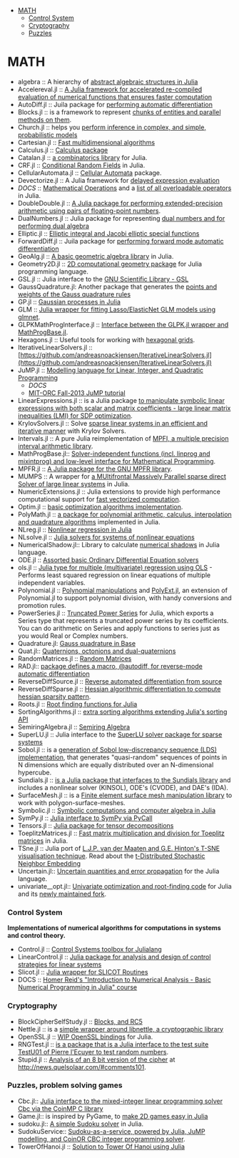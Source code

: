 * [MATH ](#math)
   * [Control System](#control-system)
   * [Cryptography](#cryptography)
   * [Puzzles](#puzzles)


# MATH 
* algebra :: A hierarchy of [abstract algebraic structures in Julia](https://github.com/alrahimi/algebra/)
* Accelereval.jl :: [A Julia framework for accelerated re-compiled evaluation of numerical functions that ensures faster computation](https://github.com/lindahua/Accelereval.jl)
* AutoDiff.jl :: Juila package for [performing automatic differentiation](https://github.com/scidom/AutoDiff.jl)
* Blocks.jl :: is a framework to represent [chunks of entities and parallel methods on them](https://github.com/tanmaykm/Blocks.jl).
* Church.jl :: helps you [perform inference in complex, and simple, probabilistic models](https://github.com/LaurenceA/Church.jl)
* Cartesian.jl :: [Fast multidimensional algorithms](https://github.com/timholy/Cartesian.jl)
* Calculus.jl :: [Calculus package](https://github.com/johnmyleswhite/Calculus.jl)
* Catalan.jl :: [a combinatorics library](https://github.com/andrioni/Catalan.jl) for Julia.
* CRF.jl :: [Conditional Random Fields](https://github.com/slyrz/CRF.jl) in Julia.
* CellularAutomata.jl :: [Cellular Automata](https://github.com/natj/CellularAutomata.jl) package.
* Devectorize.jl :: A Julia framework for [delayed expression evaluation](https://github.com/lindahua/Devectorize.jl)
* *DOCS* :: [Mathematical Operations](http://docs.julialang.org/en/release-0.2/manual/mathematical-operations/) and a [list of all overloadable operators](https://github.com/JuliaLang/julia/blob/master/src/julia-parser.scm#L1-L19) in Julia.
* DoubleDouble.jl :: [A Julia package for performing extended-precision arithmetic using pairs of floating-point numbers](https://github.com/simonbyrne/DoubleDouble.jl).
* DualNumbers.jl :: Julia package for representing [dual numbers and for performing dual algebra](https://github.com/scidom/DualNumbers.jl)
* Elliptic.jl :: [Elliptic integral and Jacobi elliptic special functions](https://github.com/nolta/Elliptic.jl)
* ForwardDiff.jl :: Juila package for [performing forward mode automatic differentiation](https://github.com/scidom/ForwardDiff.jl)
* GeoAlg.jl :: [A basic geometric algebra library](https://github.com/andrioni/GeoAlg.jl) in Julia.
* Geometry2D.jl :: [2D computational geometry package](https://github.com/mroughan/Geometry2D.jl) for Julia programming language.
* GSL.jl :: Julia interface to the [GNU Scientific Library - GSL](https://github.com/jiahao/GSL.jl)
* GaussQuadrature.jl: Another package that generates the [points and weights of the Gauss quadrature rules](https://github.com/billmclean/GaussQuadrature.jl)
* GP.jl :: [Gaussian processes in Julia](https://github.com/pschulam/GP.jl)
* GLM :: [Julia wrapper for fitting Lasso/ElasticNet GLM models using glmnet](https://github.com/simonster/Glmnet.jl).
* GLPKMathProgInterface.jl :: [Interface between the GLPK.jl wrapper and MathProgBase.jl](https://github.com/JuliaOpt/GLPKMathProgInterface.jl).
* Hexagons.jl :: Useful tools for working with [hexagonal grids](https://github.com/dcjones/Hexagons.jl).
* IterativeLinearSolvers.jl :: [https://github.com/andreasnoackjensen/IterativeLinearSolvers.jl](https://github.com/andreasnoackjensen/IterativeLinearSolvers.jl)
* JuMP.jl :: [Modelling language for Linear, Integer, and Quadratic Programming](https://github.com/IainNZ/JuMP.jl) 
  * *DOCS*
  * [MIT-ORC Fall-2013 JuMP tutorial](https://github.com/IainNZ/JuMPTutorial)
* LinearExpressions.jl :: is a Julia package [to manipulate symbolic linear expressions with both scalar and matrix coefficients - large linear matrix inequalities (LMI) for SDP optimization](https://github.com/cdsousa/LinearExpressions.jl).
* KrylovSolvers.jl :: Solve [sparse linear systems in an efficient and iterative manner](https://github.com/cfbaptista/KrylovSolvers.jl) with  Krylov Solvers.
* Intervals.jl :: A pure Julia reimplementation of [MPFI, a multiple precision interval arithmetic library](https://github.com/andrioni/Intervals.jl).
* MathProgBase.jl:: [Solver-independent functions (incl. linprog and mixintprog) and low-level interface for Mathematical Programming](https://github.com/JuliaOpt/MathProgBase.jl).
* MPFR.jl :: [A Julia package for the GNU MPFR library](https://github.com/andrioni/MPFR.jl).
* MUMPS :: A wrapper for [a MUltifrontal Massively Parallel sparse direct Solver of large linear systems](https://github.com/lruthotto/MUMPS) in Julia.
* NumericExtensions.jl :: Julia extensions to provide high performance computational support for [fast vectorized computation](https://github.com/lindahua/NumericExtensions.jl).
* Optim.jl :: [basic optimization algorithms implementation](https://github.com/JuliaOpt/Optim.jl).
* PolyMath.jl :: [a package for polynomial arithmetic, calculus, interpolation and quadrature algorithms](https://github.com/cfbaptista/PolyMath.jl) implemented in Julia.
* NLreg.jl :: [Nonlinear regression in Julia](https://github.com/dmbates/NLreg.jl)
* NLsolve.jl :: [Julia solvers for systems of nonlinear equations](https://github.com/EconForge/NLsolve.jl)
* NumericalShadow.jl:: Library to calculate [numerical shadows](https://github.com/pgawron/NumericalShadow.jl) in Julia language.
* ODE.jl :: [Assorted basic Ordinary Differential Equation solvers](https://github.com/JuliaLang/ODE.jl)
* ols.jl :: [Julia type for multiple (multivariate) regression using OLS](https://github.com/forio/ols.jl) - Performs least squared regression on linear equations of multiple independent variables.
* Polynomial.jl :: [Polynomial manipulations](https://github.com/vtjnash/Polynomial.jl) and [PolyExt.jl](https://gist.github.com/mathpup/8514578), an extension of Polynomial.jl to support polynomial division, with handy conversions and promotion rules. 
* PowerSeries.jl :: [Truncated Power Series](https://github.com/jwmerrill/PowerSeries.jl) for Julia, which exports a Series type that represents a truncated power series by its coefficients. You can do arithmetic on Series and apply functions to series just as you would Real or Complex numbers.
* Quadrature.jl: [Gauss quadrature in Base](https://github.com/kofron/Quadrature.jl)
* Quat.jl:: [Quaternions, octonions and dual-quaternions](https://github.com/forio/Quat.jl)
* RandomMatrices.jl :: [Random Matrices](https://github.com/jiahao/RandomMatrices.jl)
* RAD.jl:: [package defines a macro, @autodiff, for reverse-mode automatic differentiation](https://github.com/adamkapor/RAD.jl)
* ReverseDiffSource.jl :: [Reverse automated differentiation from source](https://github.com/fredo-dedup/ReverseDiffSource.jl)
* ReverseDiffSparse.jl :: [Hessian algorithmic differentiation to compute hessian sparsity pattern](https://github.com/mlubin/ReverseDiffSparse.jl).
* Roots.jl :: [Root finding functions for Julia](https://github.com/JuliaLang/Roots.jl)
* SortingAlgorithms.jl :: [extra sorting algorithms extending Julia's sorting API](https://github.com/JuliaLang/SortingAlgorithms.jl)
* SemiringAlgebra.jl :: [Semiring Algebra](https://github.com/ViralBShah/SemiringAlgebra.jl)
* SuperLU.jl :: Julia interface to the [SuperLU solver package for sparse systems](https://github.com/dmbates/SuperLU.jl)
* Sobol.jl :: is a [generation of Sobol low-discrepancy sequence (LDS) implementation](https://github.com/stevengj/Sobol.jl), that generates "quasi-random" sequences of points in N dimensions which are equally distributed over an N-dimensional hypercube.
* Sundials.jl :: [is a Julia package that interfaces to the Sundials library](https://github.com/JuliaLang/Sundials.jl) and includes a nonlinear solver (KINSOL), ODE's (CVODE), and DAE's (IDA).
* SurfaceMesh.jl :: is a [Finite element surface mesh manipulation library](https://github.com/michelk/SurfaceMesh.jl) to work with polygon-surface-meshes.
* Symbolic.jl :: [Symbolic computations and computer algebra in Julia](https://github.com/scidom/Symbolic.jl)
* SymPy.jl :: [Julia interface to SymPy via PyCall](https://github.com/jverzani/SymPy.jl)
* Tensors.jl :: [Julia package for tensor decompositions](https://github.com/pgawron/Tensors.jl)
* ToeplitzMatrices.jl :: [Fast matrix multiplication and division for Toeplitz matrices](https://github.com/andreasnoackjensen/ToeplitzMatrices.jl) in Julia.
* TSne.jl :: Julia port of [L.J.P. van der Maaten and G.E. Hinton's T-SNE visualisation technique](https://github.com/lejon/TSne.jl). Read about the [t-Distributed Stochastic Neighbor Embedding](http://homepage.tudelft.nl/19j49/t-SNE.html)
* Uncertain.jl:: [Uncertain quantities and error propagation](https://github.com/rephorm/Uncertain.jl) for the Julia language.
* univariate__opt.jl:: [Univariate optimization and root-finding code](https://github.com/matthewclegg/univariate_opt.jl) for Julia and its [newly maintained fork](https://github.com/EconForge/univariate_opt.jl).

### Control System
**Implementations of numerical algorithms for computations in systems and control theory.**
* Control.jl :: [Control Systems toolbox for Julialang](https://github.com/jcrist/Control.jl)
* LinearControl.jl :: [Julia package for analysis and design of control strategies for linear systems](https://github.com/jemofthewest/LinearControl.jl)
* Slicot.jl :: [Julia wrapper for SLICOT Routines](https://github.com/jcrist/Slicot.jl)
* DOCS :: [Homer Reid's "Introduction to Numerical Analysis - Basic Numerical Programming in Julia" course](http://homerreid.dyndns.org/teaching/18.330/#ProblemSets)


### Cryptography 
* BlockCipherSelfStudy.jl :: [Blocks, and RC5](https://github.com/andrewcooke/BlockCipherSelfStudy.jl)
* Nettle.jl :: is a [simple wrapper around libnettle, a cryptographic library](https://github.com/staticfloat/Nettle.jl)
* OpenSSL.jl :: [WIP OpenSSL bindings](https://github.com/dirk/OpenSSL.jl) for Julia.
* RNGTest.jl :: [is a package that is a Julia interface to the test suite TestU01 of Pierre l'Ecuyer to test random numbers](https://github.com/andreasnoackjensen/RNGTest.jl).
* Stupid.jl :: [Analysis of an 8 bit version of the cipher](https://github.com/andrewcooke/Stupid.jl) at http://news.quelsolaar.com/#comments101.


### Puzzles, problem solving games 
* Cbc.jl:: [Julia interface to the mixed-integer linear programming solver Cbc via the CoinMP C library](https://github.com/JuliaOpt/Cbc.jl)
* Game.jl:: is inspired by PyGame, to [make 2D games easy in Julia](https://github.com/IainNZ/Game.jl)
* sudoku.jl:: [A simple Sudoku solver](https://github.com/johnmyleswhite/sudoku.jl) in Julia.
* SudokuService:: [Sudoku-as-a-service, powered by Julia, JuMP modelling, and CoinOR CBC integer programming solver](https://github.com/IainNZ/SudokuService).
* TowerOfHanoi.jl :: [Solution to Tower Of Hanoi using Julia](https://github.com/thiruk/TowerOfHanoi.jl)


